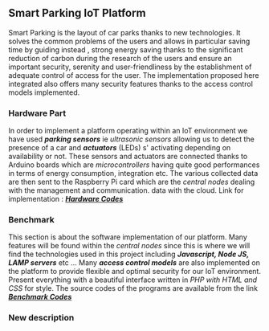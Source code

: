 ##  Smart Parking IoT Platform
Smart Parking  is the layout of car parks thanks to new technologies. It solves the common problems of the users and allows in particular saving time by guiding instead , strong energy saving thanks to the significant reduction of carbon during the research of the users and ensure an important security, serenity and user-friendliness by the establishment of adequate control of access for the user. 
The implementation proposed here integrated also offers many security features thanks to the access control models implemented.

### Hardware Part 
In order to implement a platform operating within an IoT environment we have used ***parking sensors***  ie  *ultrasonic sensors* allowing us to detect the presence of a car and ***actuators*** (LEDs) s' activating depending on availability or not. These sensors and actuators are connected thanks to Arduino boards which are *microcontrollers* having quite good performances in terms of energy consumption, integration etc.
The various collected data are then sent to the Raspberry Pi card which are the *central nodes* dealing with the management and communication.
data with the cloud. Link for implementation  : [***Hardware Codes***](https://github.com/AbdramCoulby/PerBAC/tree/master/hardware) 

### Benchmark
This section is about the software implementation of our platform. Many features will be found within the *central nodes* since this is where we will find the technologies used in this project including ***Javascript, Node JS, LAMP servers*** etc ...
Many ***access control models*** are also implemented on the platform to provide flexible and optimal security for our IoT environment.
Present everything with a beautiful interface written in *PHP with HTML and CSS* for style.
The source codes of the programs are available from the link  [***Benchmark Codes***](https://github.com/AbdramCoulby/PerBAC/tree/master/benchmark) 

### New description
